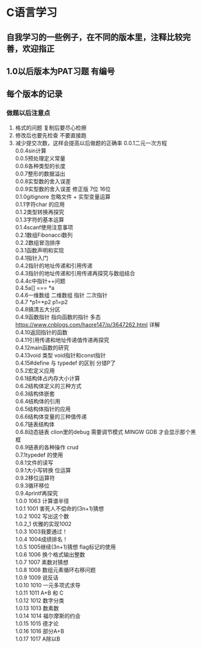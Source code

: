 # C语言学习
## 自我学习的一些例子，在不同的版本里，注释比较完善，欢迎指正
## 1.0以后版本为PAT习题 有编号
## 每个版本的记录
### 做题以后注意点
1. 格式的问题 复制后要尽心检擦
2. 修改后也要先检查 不要直接跑
3. 减少提交次数，这样会提高以后做题的正确率
0.0.1二元一次方程<br>
0.0.4sin计算<br>
0.0.5预处理定义常量<br>
0.0.6各种类型的长度<br>
0.0.7整形的数据溢出<br>
0.0.8实型数的舍入误差<br>
0.0.9实型数的舍入误差 修正版  7位  16位<br>
0.1.0gitignore 忽略文件  +  实型变量运算<br>
0.1.1字符char 的应用<br>
0.1.2类型转换再探究<br>
0.1.3字符的基本运算<br> 
0.1.4scanf使用注意事项<br>
0.2.1数组Fibonacci数列<br>
0.2.2数组冒泡排序<br>
0.3.1函数声明和实现<br>
0.4.1指针入门<br>
0.4.2指针的地址传递和引用传递<br>
0.4.3指针的地址传递和引用传递再探究与数组结合<br>
0.4.4c中指针++问题<br>
0.4.5a[]  === *a<br>
0.4.6一维数组 二维数组 指针 二次指针<br>
0.4.7 *p1=*p2  p1=p2  <br>
0.4.8搞清五大分区<br>
0.4.9函数指针  指向函数的指针  多态 https://www.cnblogs.com/haore147/p/3647262.html 详解<br>
0.4.10返回指针的函数<br>
0.4.11引用传递和地址传递值传递再探究<br>
0.4.12main函数的研究<br>
0.4.13void 类型 void指针和const指针<br>
0.4.15#define 与 typedef 的区别 分错P了<br>
0.5.2宏定义应用<br>
0.6.1结构体占内存大小计算<br>
0.6.2结构体定义的三种方式<br>
0.6.3结构体嵌套<br>
0.6.4结构体的引用<br>
0.6.5结构体指针的应用<br>
0.6.6结构体变量的三种值传递<br>
0.6.7链表结构体<br>
0.6.8动态链表   clion里的debug  需要调节模式 MINGW GDB  才会显示那个黑框<br>
0.6.9链表的各种操作  crud<br>
0.7.1typedef 的使用<br>
0.8.1文件的读写<br>
0.9.1大小写转换 位运算<br>
0.9.2移位运算符<br>
0.9.3循环移位<br>
0.9.4printf再探究<br>
1.0.0 1063 计算谱半径<br>
1.0.1 1001 	害死人不偿命的(3n+1)猜想<br>
1.0.2 1002 	写出这个数<br>
1.0.2_1 优雅的实现1002 <br>
1.0.3 1003我要通过！<br>
1.0.4 1004成绩排名！<br>
1.0.5 1005继续(3n+1)猜想  flag标记的使用 <br>
1.0.6 1006 换个格式输出整数<br>
1.0.7 1007 素数对猜想<br>
1.0.8 1008 数组元素循环右移问题<br>
1.0.9 1009 说反话<br>
1.0.10 1010 一元多项式求导<br>
1.0.11 1011 A+B 和 C<br>
1.0.12 1012 数字分类<br>
1.0.13 1013 数素数<br>
1.0.14 1014 福尔摩斯的约会<br>
1.0.15 1015 德才论<br>
1.0.16 1016 部分A+B<br>
1.0.17 1017 A除以B <br>